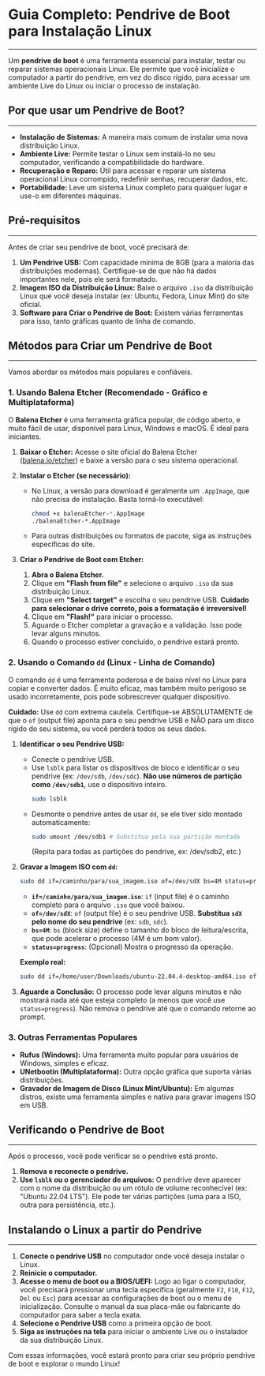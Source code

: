 # Guia Completo: Pendrive de Boot para Instalação Linux
---

Um **pendrive de boot** é uma ferramenta essencial para instalar, testar ou reparar sistemas operacionais Linux. Ele permite que você inicialize o computador a partir do pendrive, em vez do disco rígido, para acessar um ambiente Live do Linux ou iniciar o processo de instalação.

## Por que usar um Pendrive de Boot?
---

* **Instalação de Sistemas:** A maneira mais comum de instalar uma nova distribuição Linux.
* **Ambiente Live:** Permite testar o Linux sem instalá-lo no seu computador, verificando a compatibilidade do hardware.
* **Recuperação e Reparo:** Útil para acessar e reparar um sistema operacional Linux corrompido, redefinir senhas, recuperar dados, etc.
* **Portabilidade:** Leve um sistema Linux completo para qualquer lugar e use-o em diferentes máquinas.

## Pré-requisitos
---

Antes de criar seu pendrive de boot, você precisará de:

1.  **Um Pendrive USB:** Com capacidade mínima de 8GB (para a maioria das distribuições modernas). Certifique-se de que não há dados importantes nele, pois ele será formatado.
2.  **Imagem ISO da Distribuição Linux:** Baixe o arquivo `.iso` da distribuição Linux que você deseja instalar (ex: Ubuntu, Fedora, Linux Mint) do site oficial.
3.  **Software para Criar o Pendrive de Boot:** Existem várias ferramentas para isso, tanto gráficas quanto de linha de comando.

## Métodos para Criar um Pendrive de Boot
---

Vamos abordar os métodos mais populares e confiáveis.

### 1. Usando Balena Etcher (Recomendado - Gráfico e Multiplataforma)

O **Balena Etcher** é uma ferramenta gráfica popular, de código aberto, e muito fácil de usar, disponível para Linux, Windows e macOS. É ideal para iniciantes.

1.  **Baixar o Etcher:**
    Acesse o site oficial do Balena Etcher ([balena.io/etcher](https://www.balena.io/etcher)) e baixe a versão para o seu sistema operacional.

2.  **Instalar o Etcher (se necessário):**
    * No Linux, a versão para download é geralmente um `.AppImage`, que não precisa de instalação. Basta torná-lo executável:
        ```bash
        chmod +x balenaEtcher-*.AppImage
        ./balenaEtcher-*.AppImage
        ```
    * Para outras distribuições ou formatos de pacote, siga as instruções específicas do site.

3.  **Criar o Pendrive de Boot com Etcher:**
    1.  **Abra o Balena Etcher.**
    2.  Clique em **"Flash from file"** e selecione o arquivo `.iso` da sua distribuição Linux.
    3.  Clique em **"Select target"** e escolha o seu pendrive USB. **Cuidado para selecionar o drive correto, pois a formatação é irreversível!**
    4.  Clique em **"Flash!"** para iniciar o processo.
    5.  Aguarde o Etcher completar a gravação e a validação. Isso pode levar alguns minutos.
    6.  Quando o processo estiver concluído, o pendrive estará pronto.

### 2. Usando o Comando `dd` (Linux - Linha de Comando)

O comando `dd` é uma ferramenta poderosa e de baixo nível no Linux para copiar e converter dados. É muito eficaz, mas também muito perigoso se usado incorretamente, pois pode sobrescrever qualquer dispositivo.

**Cuidado:** Use `dd` com extrema cautela. Certifique-se ABSOLUTAMENTE de que o `of` (output file) aponta para o seu pendrive USB e NÃO para um disco rígido do seu sistema, ou você perderá todos os seus dados.

1.  **Identificar o seu Pendrive USB:**
    * Conecte o pendrive USB.
    * Use `lsblk` para listar os dispositivos de bloco e identificar o seu pendrive (ex: `/dev/sdb`, `/dev/sdc`). **Não use números de partição como `/dev/sdb1`**, use o dispositivo inteiro.
        ```bash
        sudo lsblk
        ```
    * Desmonte o pendrive antes de usar `dd`, se ele tiver sido montado automaticamente:
        ```bash
        sudo umount /dev/sdb1 # Substitua pela sua partição montada
        ```
        (Repita para todas as partições do pendrive, ex: /dev/sdb2, etc.)

2.  **Gravar a Imagem ISO com `dd`:**
    ```bash
    sudo dd if=/caminho/para/sua_imagem.iso of=/dev/sdX bs=4M status=progress
    ```
    * **`if=/caminho/para/sua_imagem.iso`**: `if` (input file) é o caminho completo para o arquivo `.iso` que você baixou.
    * **`of=/dev/sdX`**: `of` (output file) é o seu pendrive USB. **Substitua `sdX` pelo nome do seu pendrive** (ex: `sdb`, `sdc`).
    * **`bs=4M`**: `bs` (block size) define o tamanho do bloco de leitura/escrita, que pode acelerar o processo (4M é um bom valor).
    * **`status=progress`**: (Opcional) Mostra o progresso da operação.

    **Exemplo real:**
    ```bash
    sudo dd if=/home/user/Downloads/ubuntu-22.04.4-desktop-amd64.iso of=/dev/sdb bs=4M status=progress
    ```
3.  **Aguarde a Conclusão:** O processo pode levar alguns minutos e não mostrará nada até que esteja completo (a menos que você use `status=progress`). Não remova o pendrive até que o comando retorne ao prompt.

### 3. Outras Ferramentas Populares

* **Rufus (Windows):** Uma ferramenta muito popular para usuários de Windows, simples e eficaz.
* **UNetbootin (Multiplataforma):** Outra opção gráfica que suporta várias distribuições.
* **Gravador de Imagem de Disco (Linux Mint/Ubuntu):** Em algumas distros, existe uma ferramenta simples e nativa para gravar imagens ISO em USB.

## Verificando o Pendrive de Boot
---

Após o processo, você pode verificar se o pendrive está pronto.

1.  **Remova e reconecte o pendrive.**
2.  **Use `lsblk` ou o gerenciador de arquivos:** O pendrive deve aparecer com o nome da distribuição ou um rótulo de volume reconhecível (ex: "Ubuntu 22.04 LTS"). Ele pode ter várias partições (uma para a ISO, outra para persistência, etc.).

## Instalando o Linux a partir do Pendrive
---

1.  **Conecte o pendrive USB** no computador onde você deseja instalar o Linux.
2.  **Reinicie o computador.**
3.  **Acesse o menu de boot ou a BIOS/UEFI:** Logo ao ligar o computador, você precisará pressionar uma tecla específica (geralmente `F2`, `F10`, `F12`, `Del` ou `Esc`) para acessar as configurações de boot ou o menu de inicialização. Consulte o manual da sua placa-mãe ou fabricante do computador para saber a tecla exata.
4.  **Selecione o Pendrive USB** como a primeira opção de boot.
5.  **Siga as instruções na tela** para iniciar o ambiente Live ou o instalador da sua distribuição Linux.

Com essas informações, você estará pronto para criar seu próprio pendrive de boot e explorar o mundo Linux!
